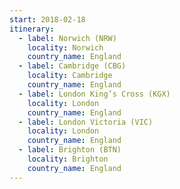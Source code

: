 ```yaml
---
start: 2018-02-18
itinerary:
  - label: Norwich (NRW)
    locality: Norwich
    country_name: England
  - label: Cambridge (CBG)
    locality: Cambridge
    country_name: England
  - label: London King’s Cross (KGX)
    locality: London
    country_name: England
  - label: London Victoria (VIC)
    locality: London
    country_name: England
  - label: Brighton (BTN)
    locality: Brighton
    country_name: England
---
```

